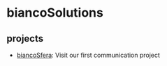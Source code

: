 # biancoSolutions
## projects
* [biancoSfera](https://github.com/biancoSolutions/biancoSfera): Visit our first communication project
